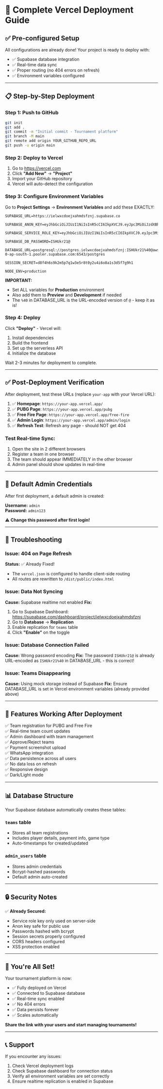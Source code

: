 # 🚀 Complete Vercel Deployment Guide

## ✅ Pre-configured Setup

All configurations are already done! Your project is ready to deploy with:
- ✅ Supabase database integration
- ✅ Real-time data sync
- ✅ Proper routing (no 404 errors on refresh)
- ✅ Environment variables configured

---

## 📋 Step-by-Step Deployment

### Step 1: Push to GitHub

```bash
git init
git add .
git commit -m "Initial commit - Tournament platform"
git branch -M main
git remote add origin YOUR_GITHUB_REPO_URL
git push -u origin main
```

### Step 2: Deploy to Vercel

1. Go to https://vercel.com
2. Click **"Add New"** → **"Project"**
3. Import your GitHub repository
4. Vercel will auto-detect the configuration

### Step 3: Configure Environment Variables

Go to **Project Settings** → **Environment Variables** and add these EXACTLY:

```
SUPABASE_URL=https://ielwxcdoejxahmdsfznj.supabase.co

SUPABASE_ANON_KEY=eyJhbGciOiJIUzI1NiIsInR5cCI6IkpXVCJ9.eyJpc3MiOiJzdXBhYmFzZSIsInJlZiI6ImllbHd4Y2RvZWp4YWhtZHNmem5qIiwicm9sZSI6ImFub24iLCJpYXQiOjE3NjA3ODA5ODQsImV4cCI6MjA3NjM1Njk4NH0.KAjZJ4Em7zBwWz8XxvyIeTayn6ILrasb7n2uUg0rt2o

SUPABASE_SERVICE_ROLE_KEY=eyJhbGciOiJIUzI1NiIsInR5cCI6IkpXVCJ9.eyJpc3MiOiJzdXBhYmFzZSIsInJlZiI6ImllbHd4Y2RvZWp4YWhtZHNmem5qIiwicm9sZSI6InNlcnZpY2Vfcm9sZSIsImlhdCI6MTc2MDc4MDk4NCwiZXhwIjoyMDc2MzU2OTg0fQ.nbewHUVOQwIueavCvyi64GRxrcbnTB7EFVOaGy3WJbE

SUPABASE_DB_PASSWORD=ISHUkr21@

DATABASE_URL=postgresql://postgres.ielwxcdoejxahmdsfznj:ISHUkr21%40@aws-0-ap-south-1.pooler.supabase.com:6543/postgres

SESSION_SECRET=d8f4h6s9k2m5p7q1w3e5r8t0y2u4i6o8a1s3d5f7g9h1

NODE_ENV=production
```

**IMPORTANT:** 
- Set ALL variables for **Production** environment
- Also add them to **Preview** and **Development** if needed
- The `%40` in DATABASE_URL is the URL-encoded version of `@` - keep it as is!

### Step 4: Deploy

Click **"Deploy"** - Vercel will:
1. Install dependencies
2. Build the frontend
3. Set up the serverless API
4. Initialize the database

Wait 2-3 minutes for deployment to complete.

---

## ✅ Post-Deployment Verification

After deployment, test these URLs (replace `your-app` with your Vercel URL):

1. ✅ **Homepage**: `https://your-app.vercel.app/`
2. ✅ **PUBG Page**: `https://your-app.vercel.app/pubg`
3. ✅ **Free Fire Page**: `https://your-app.vercel.app/free-fire`
4. ✅ **Admin Login**: `https://your-app.vercel.app/admin/login`
5. ✅ **Refresh Test**: Refresh any page - should NOT get 404

### Test Real-time Sync:
1. Open the site in 2 different browsers
2. Register a team in one browser
3. The team should appear IMMEDIATELY in the other browser
4. Admin panel should show updates in real-time

---

## 🔐 Default Admin Credentials

After first deployment, a default admin is created:

**Username:** `admin`  
**Password:** `admin123`

⚠️ **Change this password after first login!**

---

## 🔧 Troubleshooting

### Issue: 404 on Page Refresh
**Status:** ✅ Already Fixed!
- The `vercel.json` is configured to handle client-side routing
- All routes are rewritten to `/dist/public/index.html`

### Issue: Data Not Syncing
**Cause:** Supabase realtime not enabled
**Fix:**
1. Go to Supabase Dashboard: https://supabase.com/dashboard/project/ielwxcdoejxahmdsfznj
2. Go to **Database** → **Replication**
3. Enable replication for `teams` table
4. Click **"Enable"** on the toggle

### Issue: Database Connection Failed
**Cause:** Wrong password encoding
**Fix:** The password `ISHUkr21@` is already URL-encoded as `ISHUkr21%40` in DATABASE_URL - this is correct!

### Issue: Teams Disappearing
**Cause:** Using mock storage instead of Supabase
**Fix:** Ensure DATABASE_URL is set in Vercel environment variables (already provided above)

---

## 🎯 Features Working After Deployment

✅ Team registration for PUBG and Free Fire  
✅ Real-time team count updates  
✅ Admin dashboard with team management  
✅ Approve/Reject teams  
✅ Payment screenshot upload  
✅ WhatsApp integration  
✅ Data persistence across all users  
✅ No data loss on refresh  
✅ Responsive design  
✅ Dark/Light mode  

---

## 📊 Database Structure

Your Supabase database automatically creates these tables:

### `teams` table
- Stores all team registrations
- Includes player details, payment info, game type
- Auto-timestamps for created/updated

### `admin_users` table
- Stores admin credentials
- Bcrypt-hashed passwords
- Default admin auto-created

---

## 🔒 Security Notes

✅ **Already Secured:**
- Service role key only used on server-side
- Anon key safe for public use
- Passwords hashed with bcrypt
- Session secrets properly configured
- CORS headers configured
- XSS protection enabled

---

## 🎉 You're All Set!

Your tournament platform is now:
- ✅ Fully deployed on Vercel
- ✅ Connected to Supabase database
- ✅ Real-time sync enabled
- ✅ No 404 errors
- ✅ Data persists forever
- ✅ Scales automatically

**Share the link with your users and start managing tournaments!**

---

## 📞 Support

If you encounter any issues:
1. Check Vercel deployment logs
2. Check Supabase dashboard for connection status
3. Verify all environment variables are set correctly
4. Ensure realtime replication is enabled in Supabase
